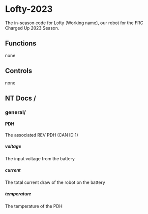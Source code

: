 # Lofty-2023
The in-season code for Lofty (Working name), our robot for the FRC Charged Up 2023 Season. 


## Functions
none

## Controls
none

## NT Docs /
### general/
#### PDH
The associated REV PDH (CAN ID 1)
##### voltage
The input voltage from the battery
##### current
The total current draw of the robot on the battery
##### temperature
The temperature of the PDH